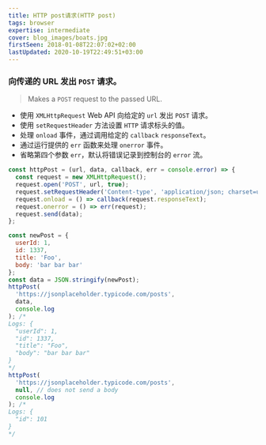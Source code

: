 ```yaml
---
title: HTTP post请求(HTTP post)
tags: browser
expertise: intermediate
cover: blog_images/boats.jpg
firstSeen: 2018-01-08T22:07:02+02:00
lastUpdated: 2020-10-19T22:49:51+03:00
---
```


### 向传递的 URL 发出 `POST` 请求。
> Makes a `POST` request to the passed URL.

- 使用 `XMLHttpRequest` Web API 向给定的 `url` 发出 `POST` 请求。
- 使用 `setRequestHeader` 方法设置 `HTTP` 请求标头的值。
- 处理 `onload` 事件，通过调用给定的 `callback` `responseText`。
- 通过运行提供的 `err` 函数来处理 `onerror` 事件。
- 省略第四个参数 `err`，默认将错误记录到控制台的 `error` 流。

```js
const httpPost = (url, data, callback, err = console.error) => {
  const request = new XMLHttpRequest();
  request.open('POST', url, true);
  request.setRequestHeader('Content-type', 'application/json; charset=utf-8');
  request.onload = () => callback(request.responseText);
  request.onerror = () => err(request);
  request.send(data);
};
```

```js
const newPost = {
  userId: 1,
  id: 1337,
  title: 'Foo',
  body: 'bar bar bar'
};
const data = JSON.stringify(newPost);
httpPost(
  'https://jsonplaceholder.typicode.com/posts',
  data,
  console.log
); /*
Logs: {
  "userId": 1,
  "id": 1337,
  "title": "Foo",
  "body": "bar bar bar"
}
*/
httpPost(
  'https://jsonplaceholder.typicode.com/posts',
  null, // does not send a body
  console.log
); /*
Logs: {
  "id": 101
}
*/
```
